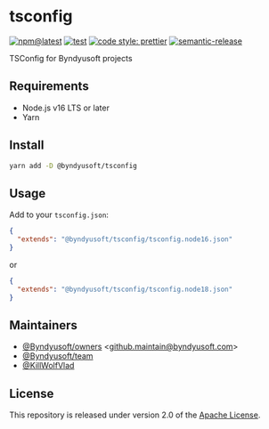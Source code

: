 # tsconfig

[![npm@latest](https://img.shields.io/npm/v/@byndyusoft/tsconfig/latest.svg)](https://www.npmjs.com/package/@byndyusoft/tsconfig)
[![test](https://github.com/Byndyusoft/tsconfig/actions/workflows/test.yaml/badge.svg?branch=master)](https://github.com/Byndyusoft/tsconfig/actions/workflows/test.yaml)
[![code style: prettier](https://img.shields.io/badge/code_style-prettier-ff69b4.svg)](https://github.com/prettier/prettier)
[![semantic-release](https://img.shields.io/badge/%20%20%F0%9F%93%A6%F0%9F%9A%80-semantic--release-e10079.svg)](https://github.com/semantic-release/semantic-release)

TSConfig for Byndyusoft projects

## Requirements

- Node.js v16 LTS or later
- Yarn

## Install

```bash
yarn add -D @byndyusoft/tsconfig
```

## Usage

Add to your `tsconfig.json`:

```json
{
  "extends": "@byndyusoft/tsconfig/tsconfig.node16.json"
}
```

or

```json
{
  "extends": "@byndyusoft/tsconfig/tsconfig.node18.json"
}
```

## Maintainers

- [@Byndyusoft/owners](https://github.com/orgs/Byndyusoft/teams/owners) <<github.maintain@byndyusoft.com>>
- [@Byndyusoft/team](https://github.com/orgs/Byndyusoft/teams/team)
- [@KillWolfVlad](https://github.com/KillWolfVlad)

## License

This repository is released under version 2.0 of the
[Apache License](https://www.apache.org/licenses/LICENSE-2.0).
